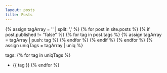 ```yaml
---
layout: posts
title: Posts
---
```


{% assign tagArray = '' | split: ',' %}
{% for post in site.posts %}
{% if post.published != "false" %}
{% for tag in post.tags %}
{% assign tagArray = tagArray | push: tag %} {% endfor %}
{% endif %}
{% endfor %}
{% assign uniqTags = tagArray | uniq %}

tags:
{% for tag in uniqTags %}
* {{ tag }}
{% endfor %}
